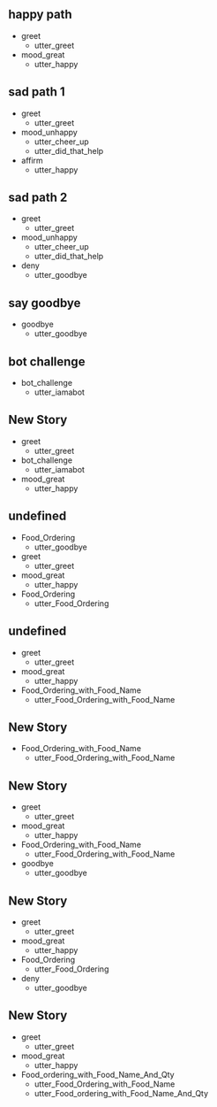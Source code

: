 ## happy path
* greet
  - utter_greet
* mood_great
  - utter_happy

## sad path 1
* greet
  - utter_greet
* mood_unhappy
  - utter_cheer_up
  - utter_did_that_help
* affirm
  - utter_happy

## sad path 2
* greet
  - utter_greet
* mood_unhappy
  - utter_cheer_up
  - utter_did_that_help
* deny
  - utter_goodbye

## say goodbye
* goodbye
  - utter_goodbye

## bot challenge
* bot_challenge
  - utter_iamabot

## New Story

* greet
    - utter_greet
* bot_challenge
    - utter_iamabot
* mood_great
    - utter_happy

## undefined

* Food_Ordering
    - utter_goodbye
* greet
    - utter_greet
* mood_great
    - utter_happy
* Food_Ordering
    - utter_Food_Ordering

## undefined

* greet
    - utter_greet
* mood_great
    - utter_happy
* Food_Ordering_with_Food_Name
    - utter_Food_Ordering_with_Food_Name

## New Story

* Food_Ordering_with_Food_Name
    - utter_Food_Ordering_with_Food_Name

## New Story

* greet
    - utter_greet
* mood_great
    - utter_happy
* Food_Ordering_with_Food_Name
    - utter_Food_Ordering_with_Food_Name
* goodbye
    - utter_goodbye

## New Story

* greet
    - utter_greet
* mood_great
    - utter_happy
* Food_Ordering
    - utter_Food_Ordering
* deny
    - utter_goodbye

## New Story

* greet
    - utter_greet
* mood_great
    - utter_happy
* Food_ordering_with_Food_Name_And_Qty
    - utter_Food_Ordering_with_Food_Name
    - utter_Food_ordering_with_Food_Name_And_Qty
